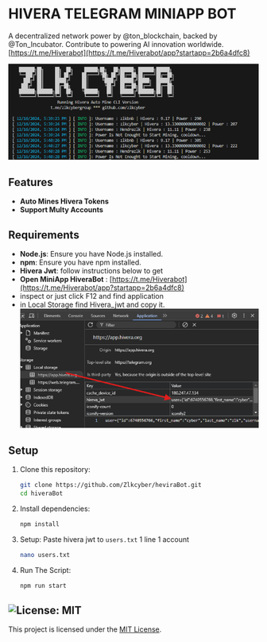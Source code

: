 # HIVERA TELEGRAM MINIAPP BOT
A decentralized network power by @ton_blockchain, backed by @Ton_Incubator. Contribute to powering AI innovation worldwide. [https://t.me/Hiverabot](https://t.me/Hiverabot/app?startapp=2b6a4dfc8)

![banner](image-1.png)

## Features

- **Auto Mines Hivera Tokens**
- **Support Multy Accounts**


## Requirements

- **Node.js**: Ensure you have Node.js installed.
- **npm**: Ensure you have npm installed.
- **Hivera Jwt**: follow instructions below to get
- **Open MiniApp HiveraBot** : [https://t.me/Hiverabot](https://t.me/Hiverabot/app?startapp=2b6a4dfc8)
- inspect or just click F12 and find application
- in Local Storage find Hivera_jwt and copy it.
    ![token](image.png)


## Setup

1. Clone this repository:
   ```bash
   git clone https://github.com/Zlkcyber/heviraBot.git
   cd hiveraBot
   ```
2. Install dependencies:
   ```bash
   npm install
   ```
3. Setup: Paste hivera jwt to `users.txt` 1 line 1 account
   ```bash
   nano users.txt
   ```
4. Run The Script:
   ```bash
   npm run start
   ```


## ![License: MIT](https://img.shields.io/badge/License-MIT-yellow.svg)

This project is licensed under the [MIT License](LICENSE).






